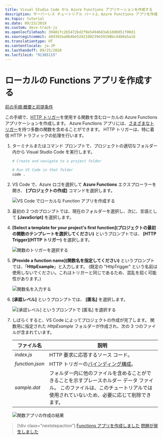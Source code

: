 ```yaml
---
title: Visual Studio Code から Azure Functions アプリケーションを作成する
description: サーバーレス チュートリアル パート2、Azure Functions アプリを作成する
ms.topic: tutorial
ms.date: 09/23/2019
ms.custom: devx-track-js
ms.openlocfilehash: 39481fc2b5472bd2f9e54946d3ab1dd6051f00d1
ms.sourcegitcommit: 4dd392ea864be52421d0239e59198bc44b0a5a16
ms.translationtype: HT
ms.contentlocale: ja-JP
ms.lasthandoff: 09/25/2020
ms.locfileid: "91365115"
---
```

# <a name="create-the-local-functions-app"></a>ローカルの Functions アプリを作成する

[前の手順:概要と前提条件](tutorial-vscode-serverless-node-01.md)

この手順で、[HTTP トリガー](/azure/azure-functions/functions-reference-node#http-triggers-and-bindings)を使用する関数を含むローカルの Azure Functions アプリケーションを作成します。 Azure Functions アプリには、[さまざまなトリガー](/azure/azure-functions/functions-triggers-bindings)を持つ多数の関数を含めることができます。 HTTP トリガーは、特に着信 HTTP トラフィックの処理を行います。

1. ターミナルまたはコマンド プロンプトで、プロジェクトの適切なフォルダー内から Visual Studio Code を実行します。

    ```bash
    # Create and navigate to a project folder

    # Run VS Code in that folder
    code .
    ```

1. VS Code で、Azure ロゴを選択して **Azure Functions** エクスプローラーを開き、 **[プロジェクトの作成]** コマンドを選択します。

    ![VS Code でローカルな Function アプリを作成する](media/functions-extension/create-function-app-project.png)

1. 最初の 2 つのプロンプトでは、現在のフォルダーを選択し、次に、言語として **[JavaScript]** を選択します。

1. **[Select a template for your project's first function]\(プロジェクトの最初の関数のテンプレートを選択してください\)** というプロンプトでは、 **[HTTP Trigger]\(HTTP トリガー\)** を選択します。

    ![関数のトリガーを選択する](media/functions-extension/create-function-choose-template.png)

1. **[Provide a function name]\(関数名を指定してください\)** というプロンプトでは、「**HttpExample**」と入力します。 (既定の "HttpTrigger" という名前は使用しないでください。これはトリガーと同じであるため、混乱を招く可能性があります。)

    ![関数名を入力する](media/functions-extension/create-function-name.png)

1. **[承認レベル]** というプロンプトでは、 **[匿名]** を選択します。

    ![ [承認レベル] というプロンプトで [匿名] を選択する](media/functions-extension/create-function-anonymous-auth.png)

1. しばらくすると、VS Code によってプロジェクトの作成が完了します。 関数用に指定された *HttpExample* フォルダーが作成され、次の 3 つのファイルが含まれています。

    | ファイル名 | 説明 |
    | --- | --- |
    | *index.js* |  HTTP 要求に応答するソース コード。 |
    | *function.json* | HTTP トリガーの[バインディング構成](/azure/azure-functions/functions-triggers-bindings)。 |
    | *sample.dat* | フォルダー内に他のファイルを含めることができることを示すプレースホルダー データ ファイル。 このファイルは、このチュートリアルでは使用されていないため、必要に応じて削除できます。 |

    ![関数アプリの作成の結果](media/functions-extension/create-function-app-results.png)

> [!div class="nextstepaction"]
> [Functions アプリを作成しました](tutorial-vscode-serverless-node-03.md) [問題が発生しました](https://www.research.net/r/PWZWZ52?tutorial=node-deployment-azurefunctions&step=create-app)